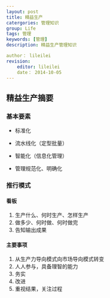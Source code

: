```yaml
---
layout: post
title: 精益生产
catergories: 管理知识
group: Life
tags: 管理
keywords: [管理]
description: 精益生产管理知识

author： lileilei
revision:
    editor: lileilei
    date： 2014-10-05
---
```


## 精益生产摘要

### 基本要素

+ 标准化
+ 流水线化（定型批量）
+ 智能化（信息化管理）

+ 管理规范化、明确化

### 推行模式

#### 看板

1. 生产什么、何时生产、怎样生产
2. 做多少、何时做、何时做完
3. 告知输出成果

#### 主要事项

1. 从生产力导向模式向市场导向模式转变
2. 人人参与，具备理智的能力
3. 务实
4. 改进
5. 重视结果，关注过程

